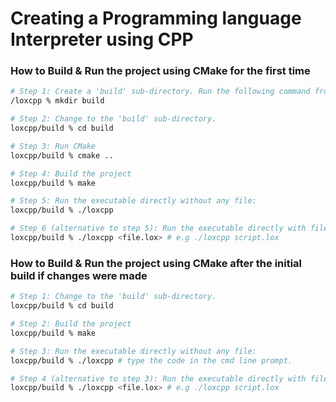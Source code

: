 # Creating a Programming language Interpreter using CPP


### How to Build & Run the project using CMake for the first time
```bash
# Step 1: Create a 'build' sub-directory. Run the following command from the parent directory
/loxcpp % mkdir build

# Step 2: Change to the 'build' sub-directory.
loxcpp/build % cd build

# Step 3: Run CMake
loxcpp/build % cmake ..

# Step 4: Build the project
loxcpp/build % make

# Step 5: Run the executable directly without any file:
loxcpp/build % ./loxcpp

# Step 6 (alternative to step 5): Run the executable directly with file or passing arguments:
loxcpp/build % ./loxcpp <file.lox> # e.g ./loxcpp script.lox
```

### How to Build & Run the project using CMake after the initial build if changes were made
```bash
# Step 1: Change to the 'build' sub-directory.
loxcpp/build % cd build

# Step 2: Build the project
loxcpp/build % make

# Step 3: Run the executable directly without any file:
loxcpp/build % ./loxcpp # type the code in the cmd line prompt.

# Step 4 (alternative to step 3): Run the executable directly with file or passing arguments:
loxcpp/build % ./loxcpp <file.lox> # e.g ./loxcpp script.lox
```
